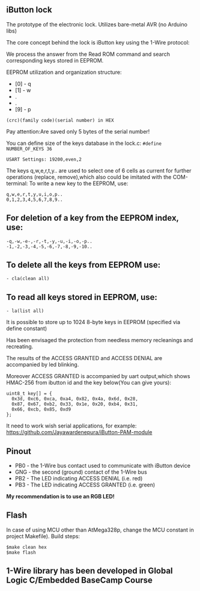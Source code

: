 iButton lock
---------------------------------------------------------------------------------
The prototype of the electronic lock. Utilizes bare-metal AVR (no Arduino libs)

The core concept behind the lock is iButton key using the 1-Wire protocol:

We process the answer from the Read ROM command and search corresponding keys stored in EEPROM.

EEPROM utilization and organization structure:

- [0] - q
- [1] - w
- .
- .
- [9] - p

```(crc)(family code)(serial number) in HEX```

Pay attention:Are saved only 5 bytes of the serial number!

You can define size of the keys database in the lock.c:
```#define NUMBER_OF_KEYS 36```

```USART Settings: 19200,even,2```

The keys q,w,e,r,t,y.. are used to select one of 6 cells as current for further operations (replace, remove),which also could be imitated with the COM-terminal:
To write a new key to the EEPROM, use:
```
q,w,e,r,t,y,u,i,o,p..
0,1,2,3,4,5,6,7,8,9..
```
## For deletion of a key from the EEPROM index, use:
```
-q,-w,-e-,-r,-t,-y,-u,-i,-o,-p..
-1,-2,-3,-4,-5,-6,-7,-8,-9,-10..
```
## To delete all the keys from EEPROM use:
```
- cla(clean all)
```
## To read all keys stored in EEPROM, use:
```
- la(list all)
```
It is possible to store up to 1024 8-byte keys in EEPROM (specified via define constant)

Has been envisaged the protection from needless memory recleanings and recreating.

The results of the ACCESS GRANTED and ACCESS DENIAL are accompanied by led blinking.

Moreover ACCESS GRANTED is accompanied by uart output,which shows HMAC-256 from ibutton id and the key below(You can give yours):

```
uint8_t key[] = {
  0x3d, 0xc6, 0xca, 0xa4, 0x82, 0x4a, 0x6d, 0x28,
  0x87, 0x67, 0xb2, 0x33, 0x1e, 0x20, 0xb4, 0x31,
  0x66, 0xcb, 0x85, 0xd9 
};
```
It need to work wish serial applications, for example: https://github.com/Jayawardenepura/iButton-PAM-module

## Pinout

- PB0 - the 1-Wire bus contact used to communicate with iButton device
- GNG - the second (ground) contact of the 1-Wire bus
- PB2 - The LED indicating ACCESS DENIAL (i.e. red)
- PB3 - The LED indicating ACCESS GRANTED (i.e. green)

**My recommendation is to use an RGB LED!**

## Flash

In case of using MCU other than AtMega328p, change the MCU constant in project Makefile). Build steps:
```
$make clean hex
$make flash
```
## 1-Wire library has been developed in Global Logic C/Embedded BaseCamp Course
